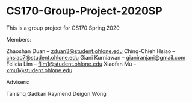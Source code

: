 # CS170-Group-Project-2020SP
This is a group project for CS170 Spring 2020

Members:

Zhaoshan Duan – zduan3@student.ohlone.edu 
Ching-Chieh Hsiao – chsiao7@student.ohlone.edu 
Giani Kurniawan – gianiranjani@gmail.com 
Felicia Lim – flim1@student.ohlone.edu 
Xiaofan Mu – xmu1@student.ohlone.edu 

Advisers:

Tanishq Gadkari
Raymend
Deigon Wong
